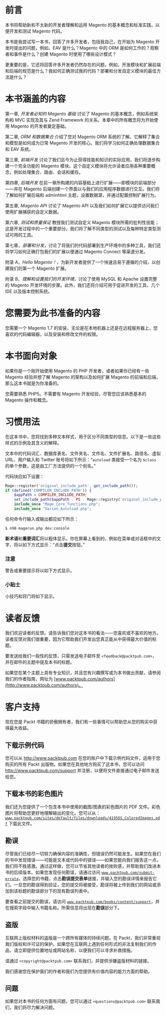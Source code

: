 # 前言

本书将帮助新和不太新的开发者理解和运用 Magento 的基本概念和标准实践，以便开发和测试 Magento 代码。

本书是我尝试写一本书，回答了许多开发者，包括我自己，在开始为 Magento 开发时提出的问题，例如，EAV 是什么？Magento 中的 ORM 是如何工作的？观察者和事件是什么？创建 Magento 时使用了哪些设计模式？

更重要的是，它还将回答许多开发者仍然存在的问题，例如，开发模块和扩展前端和后端的规范是什么？我如何正确测试我的代码？部署和分发自定义模块的最佳方法是什么？

# 本书涵盖的内容

第一章, *开发者必知的 Magento 基础* 讨论了 Magento 的基本概念，例如系统架构和 MVC 实现及其与 Zend Framework 的关系。本章中的所有概念将为开始使用 Magento 的开发者奠定基础。

第二章, *ORM 和数据集合* 介绍了您对 Magento ORM 系统的了解。它解释了集合和模型是如何成为日常 Magento 开发的核心。我们将学习如何正确处理数据集合和 EAV 系统。

第三章, *前端开发* 讨论了我们迄今为止获得技能和知识的实际应用，我们将逐步构建一个完全功能的 Magento 模块。这个自定义模块将允许读者应用各种重要概念，例如处理集合、路由、会话和缓存。

第四章, *后端开发* 在前一章所构建的内容基础上进行扩展——即模块的前端部分——并在 Magento 后端创建一个界面以与我们的应用程序数据进行交互。我们将了解如何扩展后端和 adminhtml 主题，设置数据源，并通过配置控制扩展行为。

第五章, *Magento API* 讨论了 Magento API 以及我们如何扩展它以提供访问我们使用扩展捕获的自定义数据。

第六章, *测试和质量保证* 教授我们测试自定义 Magento 模块所需的批判性技能；这是开发过程中的一个重要部分。我们将了解不同类型的测试以及每种特定类型测试可用的工具。

第七章，*部署和分发*，讨论了将我们的代码部署到生产环境中的多种工具，我们还将学习如何正确打包我们的扩展以便通过 Magento Connect 等渠道分发。

附录 A，*Hello Magento！*，为新开发者提供了一个快速且易于遵循的介绍，以创建我们的第一个 Magento 扩展。

附录 B，*理解和设置我们的开发环境*，讨论了使用 MySQL 和 Apache 设置完整的 Magento 开发环境的步骤。此外，我们还将介绍可用于促进开发的工具，几个 IDE 以及版本控制系统。

# 您需要为此书准备的内容

您需要一个 Magento 1.7 的安装，无论是在本地机器上还是在远程服务器上，您喜欢的代码编辑器，以及安装和修改文件的权限。

# 本书面向对象

如果你是一个刚开始使用 Magento 的 PHP 开发者，或者如果你已经有一些 Magento 经验并想了解 Magento 的架构以及如何扩展 Magento 的前端和后端，那么这本书就是为你准备的。

您需要熟悉 PHP5。不需要有 Magento 开发经验，尽管您应该熟悉基本的 Magento 操作和概念。

# 习惯用法

在这本书中，您将找到多种文本样式，用于区分不同类型的信息。以下是一些这些样式的示例及其含义的解释。

文本中的代码词汇、数据库表名、文件夹名、文件名、文件扩展名、路径名、虚拟 URL、用户输入和 Twitter 账号将如下所示：“`autoload` 类接受一个名为 `$class` 的单个参数，这是由工厂方法提供的一个别名。”

代码块应如下设置：

```php
Mage::register('original_include_path', get_include_path());
if (defined('COMPILER_INCLUDE_PATH')) {
    $appPath = COMPILER_INCLUDE_PATH;
    set_include_path($appPath . PS . Mage::registry('original_include_path'));
    include_once "Mage_Core_functions.php";
    include_once "Varien_Autoload.php";
```

任何命令行输入或输出都应如下所示：

```php
$ n98-magerun.php dev:console

```

**新术语**和**重要词汇**将以粗体显示。你在屏幕上看到的，例如在菜单或对话框中的文字，将以如下方式显示：“点击**提交**按钮。”

### 注意

警告或重要提示将以如下方式显示。

### 小贴士

小技巧和窍门将如下显示。

# 读者反馈

我们欢迎读者的反馈。请告诉我们您对这本书的看法——您喜欢或不喜欢的地方。读者反馈对我们很重要，因为它帮助我们开发出您真正能从中获得最大价值的标题。

要发送给我们一般性的反馈，只需发送电子邮件至 `<feedback@packtpub.com>`，并在邮件的主题中提及本书的标题。

如果您在某个主题上具有专业知识，并且您有兴趣撰写或为本书做出贡献，请参阅我们的作者指南，网址为 [www.packtpub.com/authors](http://www.packtpub.com/authors)。

# 客户支持

现在您是 Packt 书籍的骄傲拥有者，我们有一些事情可以帮助您从您的购买中获得最大收益。

## 下载示例代码

您可以从 http://www.packtpub.com 在您的账户中下载示例代码文件，适用于您购买的所有 Packt 出版物。如果您在其他地方购买了这本书，您可以访问 http://www.packtpub.com/support 并注册，以便将文件直接通过电子邮件发送给您。

## 下载本书的彩色图片

我们还为您提供了一个包含本书中使用的截图/图表的彩色图片的 PDF 文件。彩色图片将帮助您更好地理解输出的变化。您可以从：[`www.packtpub.com/sites/default/files/downloads/4195OS_ColoredImages.pdf`](http://www.packtpub.com/sites/default/files/downloads/4195OS_ColoredImages.pdf) 下载此文件。

## 勘误

尽管我们已经尽一切努力确保内容的准确性，但错误仍然可能发生。如果您在我们的书中发现错误——可能是文本或代码中的错误——如果您能向我们报告这一点，我们将不胜感激。通过这样做，您可以节省其他读者的挫败感，并帮助我们改进本书的后续版本。如果您发现任何勘误，请通过访问 [`www.packtpub.com/submit-errata`](http://www.packtpub.com/submit-errata)，选择您的书籍，点击**勘误提交表单**链接，并输入您的勘误详情来报告它们。一旦您的勘误得到验证，您的提交将被接受，勘误将被上传到我们的网站或添加到该标题的勘误部分下的现有勘误列表中。

要查看之前提交的勘误，请访问 [`www.packtpub.com/books/content/support`](https://www.packtpub.com/books/content/support)，并在搜索字段中输入书籍名称。所需信息将出现在**勘误**部分下。

## 盗版

互联网上版权材料的盗版是一个跨所有媒体的持续问题。在 Packt，我们非常重视我们版权和许可证的保护。如果您在互联网上遇到任何形式的非法复制我们的作品，请立即提供位置地址或网站名称，以便我们可以寻求补救措施。

请通过 `<copyright@packtpub.com>` 联系我们，并提供涉嫌盗版材料的链接。

我们感谢您在保护我们的作者和我们为您提供有价值内容的能力方面的帮助。

## 问题

如果您对本书的任何方面有问题，您可以通过 `<questions@packtpub.com>` 联系我们，我们将尽力解决问题。
